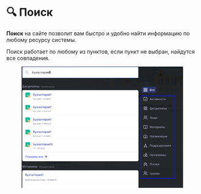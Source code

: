 # 🔍 Поиск

**Поиск** на сайте позволит  вам быстро и удобно найти информацию по любому ресурсу системы.

Поиск работает по любому из пунктов, если пункт не выбран, найдутся все совпадения.&#x20;

<figure><img src="../.gitbook/assets/image (81).png" alt=""><figcaption></figcaption></figure>
